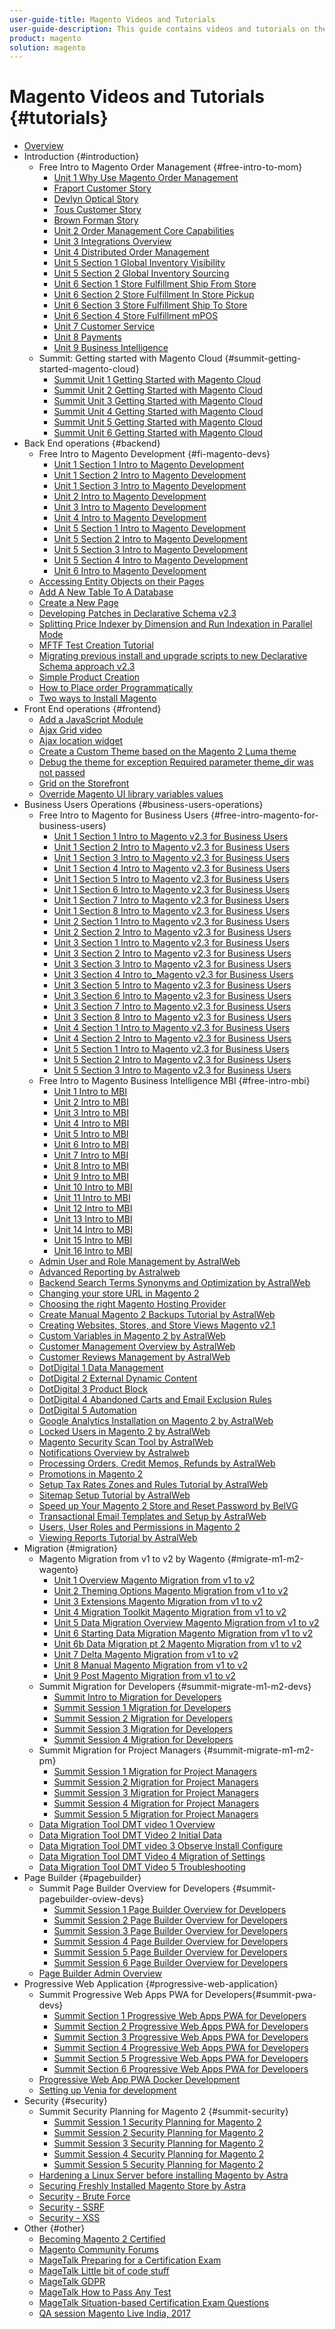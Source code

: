 ```yaml
---
user-guide-title: Magento Videos and Tutorials
user-guide-description: This guide contains videos and tutorials on the many features and capabilities of Adobe Magento Commerce.
product: magento
solution: magento
---
```


# Magento Videos and Tutorials {#tutorials}

+ [Overview](overview.md)
+ Introduction {#introduction}
  + Free Intro to Magento Order Management {#free-intro-to-mom}
    + [Unit 1 Why Use Magento Order Management](introduction/free-intro-to-mom/1-whyuseom-mom.md)
    + [Fraport Customer Story](introduction/free-intro-to-mom/1a-fraportcustomerstory-mom.md)
    + [Devlyn Optical Story](introduction/free-intro-to-mom/1b-devlynopticalcustomerstory-mom.md)
    + [Tous Customer Story](introduction/free-intro-to-mom/1c-touscustomerstory-mom.md)
    + [Brown Forman Story](introduction/free-intro-to-mom/1d-brownformancustomerstory-mom.md)
    + [Unit 2 Order Management Core Capabilities](introduction/free-intro-to-mom/2-corecapabilities-mom.md)
    + [Unit 3 Integrations Overview](introduction/free-intro-to-mom/3-integrationsmom.md)
    + [Unit 4 Distributed Order Management](introduction/free-intro-to-mom/4-dom-mom.md)
    + [Unit 5 Section 1 Global Inventory Visibility](introduction/free-intro-to-mom/5-globalinventorysisibility-mom.md)
    + [Unit 5 Section 2 Global Inventory Sourcing](introduction/free-intro-to-mom/5b-globalinventorysourcing-mom.md)
    + [Unit 6 Section 1 Store Fulfillment Ship From Store](introduction/free-intro-to-mom/6a-fulfillment-sfs-mom.md)
    + [Unit 6 Section 2 Store Fulfillment In Store Pickup](introduction/free-intro-to-mom/6b-fulfillment-ispu-mom.md)
    + [Unit 6 Section 3 Store Fulfillment Ship To Store](introduction/free-intro-to-mom/6c-fulfillment-sts-mom.md)
    + [Unit 6 Section 4 Store Fulfillment mPOS](introduction/free-intro-to-mom/6d-fulfillment-mpos-mom.md)
    + [Unit 7 Customer Service](introduction/free-intro-to-mom/7-customerservice-mom.md)
    + [Unit 8 Payments](introduction/free-intro-to-mom/8-payments-mom.md)
    + [Unit 9 Business Intelligence](introduction/free-intro-to-mom/9-bi-mom.md)
  + Summit: Getting started with Magento Cloud {#summit-getting-started-magento-cloud}
    + [Summit Unit 1 Getting Started with Magento Cloud](introduction/summit-getting-started-magento-cloud/summit-unit1-cloud.md)
    + [Summit Unit 2 Getting Started with Magento Cloud](introduction/summit-getting-started-magento-cloud/summit-unit2-cloud.md)
    + [Summit Unit 3 Getting Started with Magento Cloud](introduction/summit-getting-started-magento-cloud/summit-unit3-cloud.md)
    + [Summit Unit 4 Getting Started with Magento Cloud](introduction/summit-getting-started-magento-cloud/summit-unit4-cloud.md)
    + [Summit Unit 5 Getting Started with Magento Cloud](introduction/summit-getting-started-magento-cloud/summit-unit5-cloud.md)
    + [Summit Unit 6 Getting Started with Magento Cloud](introduction/summit-getting-started-magento-cloud/summit-unit6-cloud.md)  
+ Back End operations {#backend}
  + Free Intro to Magento Development {#fi-magento-devs}
    + [Unit 1 Section 1 Intro to Magento Development](backend/fi-magento-devs/1-1-fi-dev231.md)
    + [Unit 1 Section 2 Intro to Magento Development](backend/fi-magento-devs/1-2-fi-dev231.md)
    + [Unit 1 Section 3 Intro to Magento Development](backend/fi-magento-devs/1-3-fi-dev231.md)
    + [Unit 2 Intro to Magento Development](backend/fi-magento-devs/2-fi-dev231.md)
    + [Unit 3 Intro to Magento Development](backend/fi-magento-devs/3-fi-dev231.md)
    + [Unit 4 Intro to Magento Development](backend/fi-magento-devs/4-fi-dev231.md)
    + [Unit 5 Section 1 Intro to Magento Development](backend/fi-magento-devs/5-1-fi-dev231.md)
    + [Unit 5 Section 2 Intro to Magento Development](backend/fi-magento-devs/5-2-fi-dev231.md)
    + [Unit 5 Section 3 Intro to Magento Development](backend/fi-magento-devs/5-3-fi-dev231.md)
    + [Unit 5 Section 4 Intro to Magento Development](backend/fi-magento-devs/5-4-fi-dev231.md)
    + [Unit 6 Intro to Magento Development](backend/fi-magento-devs/6-fi-dev231.md)
  + [Accessing Entity Objects on their Pages](backend/accessing-entity-objects.md)  
  + [Add A New Table To A Database](backend/add-new-table.md)
  + [Create a New Page](backend/create-new-page.md)
  + [Developing Patches in Declarative Schema v2.3](backend/developing-patches-declarative-schema.md)
  + [Splitting Price Indexer by Dimension and Run Indexation in Parallel Mode](backend/indexers.md)
  + [MFTF Test Creation Tutorial](backend/mftf-test-creation.md)
  + [Migrating previous install and upgrade scripts to new Declarative Schema approach v2.3](backend/new-declarative-schema-approach-v2-3.md)
  + [Simple Product Creation](backend/simple-product-creation-v2.md)
  + [How to Place order Programmatically](backend/place-order-programmatically.md)
  + [Two ways to Install Magento](backend/two-ways-install-magento.md)
+ Front End operations {#frontend}
  + [Add a JavaScript Module](frontend/add-a-java-script-module.md)
  + [Ajax Grid video](frontend/ajax-grid-video.md)
  + [Ajax location widget](frontend/ajax-location-widget.md)
  + [Create a Custom Theme based on the Magento 2 Luma theme](frontend/custom-theme-from-luma-theme.md)
  + [Debug the theme for exception Required parameter theme_dir was not passed](frontend/debug-theme.md)
  + [Grid on the Storefront](frontend/grid-on-the-storefront.md)
  + [Override Magento UI library variables values](frontend/override-ui-library-variables.md)
+ Business Users Operations {#business-users-operations}
  + Free Intro to Magento for Business Users {#free-intro-magento-for-business-users}
    + [Unit 1 Section 1 Intro to Magento v2.3 for Business Users](business-users-operations/free-intro-magento-for-business-users/1-1-introduction-fim2-3-biz-users.md)
    + [Unit 1 Section 2 Intro to Magento v2.3 for Business Users](business-users-operations/free-intro-magento-for-business-users/1-2-menu-oview-fim2-3-biz-users.md)
    + [Unit 1 Section 3 Intro to Magento v2.3 for Business Users](business-users-operations/free-intro-magento-for-business-users/1-3-data-grids-fim2-3-biz-users.md)
    + [Unit 1 Section 4 Intro to Magento v2.3 for Business Users](business-users-operations/free-intro-magento-for-business-users/1-4-appsscopes-sites-stores-fim2-3-biz-users.md)
    + [Unit 1 Section 5 Intro to Magento v2.3 for Business Users](business-users-operations/free-intro-magento-for-business-users/1-5-storeviews-cache-fim2-3-biz-users.md)
    + [Unit 1 Section 6 Intro to Magento v2.3 for Business Users](business-users-operations/free-intro-magento-for-business-users/1-6-users-and-roles-fim2-3-biz-users.md)
    + [Unit 1 Section 7 Intro to Magento v2.3 for Business Users](business-users-operations/free-intro-magento-for-business-users/1-7-role-scopes-fim2-3-biz-users.md)
    + [Unit 1 Section 8 Intro to Magento v2.3 for Business Users](business-users-operations/free-intro-magento-for-business-users/1-8-biz-settings-fim2-3-biz-users.md)
    + [Unit 2 Section 1 Intro to Magento v2.3 for Business Users](business-users-operations/free-intro-magento-for-business-users/2-1-creating-categories-fim2-3-biz-users.md)
    + [Unit 2 Section 2 Intro to Magento v2.3 for Business Users](business-users-operations/free-intro-magento-for-business-users/2-2-catlandpgappearance-fim2-3-biz-users.md)
    + [Unit 3 Section 1 Intro to Magento v2.3 for Business Users](business-users-operations/free-intro-magento-for-business-users/3-1-product-types-and-options-fim2-3-biz-users.md)
    + [Unit 3 Section 2 Intro to Magento v2.3 for Business Users](business-users-operations/free-intro-magento-for-business-users/3-2-product-options-and-settings-fim2-3-biz-users.md)
    + [Unit 3 Section 3 Intro to Magento v2.3 for Business Users](business-users-operations/free-intro-magento-for-business-users/3-3-product-attributes-fim2-3-biz-users.md)
    + [Unit 3 Section 4 Intro to_Magento v2.3 for Business Users](business-users-operations/free-intro-magento-for-business-users/3-4-product-attribute-sets-fim2-3-biz-users.md)
    + [Unit 3 Section 5 Intro to Magento v2.3 for Business Users](business-users-operations/free-intro-magento-for-business-users/3-5-simple-product-creation-fim2-3-biz-users.md)
    + [Unit 3 Section 6 Intro to Magento v2.3 for Business Users](business-users-operations/free-intro-magento-for-business-users/3-6-configurable-attributes-fim2-3-biz-users.md)
    + [Unit 3 Section 7 Intro to Magento v2.3 for Business Users](business-users-operations/free-intro-magento-for-business-users/3-7-import-export-products-fim2-3-biz-users.md)
    + [Unit 3 Section 8 Intro to Magento v2.3 for Business Users](business-users-operations/free-intro-magento-for-business-users/3-8-gift-cards-fim2-3-biz-users.md)
    + [Unit 4 Section 1 Intro to Magento v2.3 for Business Users](business-users-operations/free-intro-magento-for-business-users/4-1-using-layered-navigation-fim2-3-biz-users.md)
    + [Unit 4 Section 2 Intro to Magento v2.3 for Business Users](business-users-operations/free-intro-magento-for-business-users/4-2-arrange-prods-in-cat-fim2-3-biz-users.md)
    + [Unit 5 Section 1 Intro to Magento v2.3 for Business Users](business-users-operations/free-intro-magento-for-business-users/5-1-customer-experience-fim2-3-biz-users.md)
    + [Unit 5 Section 2 Intro to Magento v2.3 for Business Users](business-users-operations/free-intro-magento-for-business-users/5-2-customer-mgmt-fim2-3-biz-users.md)
    + [Unit 5 Section 3 Intro to Magento v2.3 for Business Users](business-users-operations/free-intro-magento-for-business-users/5-3-store-communications-fim2-3-biz-users.md)
  + Free Intro to Magento Business Intelligence MBI {#free-intro-mbi}
    + [Unit 1 Intro to MBI](business-users-operations/free-intro-mbi/1-intro-fi-mbi-2-2.md)
    + [Unit 2 Intro to MBI](business-users-operations/free-intro-mbi/2-overview-fi-mbi-2-2.md)
    + [Unit 3 Intro to MBI](business-users-operations/free-intro-mbi/3-show-visual-report-builder-fi-mbi-2-2.md)
    + [Unit 4 Intro to MBI](business-users-operations/free-intro-mbi/4-options-to-build-reports-fi-mbi-2-2.md)
    + [Unit 5 Intro to MBI](business-users-operations/free-intro-mbi/5-dashboard-visualization-layer-fi-mbi-2-2.md)
    + [Unit 6 Intro to MBI](business-users-operations/free-intro-mbi/6-sharing-results-exporting-data-fi-mbi-2-2.md)
    + [Unit 7 Intro to MBI](business-users-operations/free-intro-mbi/7-data-warehousing-fi-mbi-2-2.md)
    + [Unit 8 Intro to MBI](business-users-operations/free-intro-mbi/8-product-tiers-fi-mbi-2-2.md)
    + [Unit 9 Intro to MBI](business-users-operations/free-intro-mbi/9-executive-overview-dashboard-mbi.md)
    + [Unit 10 Intro to MBI](business-users-operations/free-intro-mbi/10-standard-use-cases-fi-mbi-2-2.md)
    + [Unit 11 Intro to MBI](business-users-operations/free-intro-mbi/11-category-analysis-fi-mbi-2-2.md)
    + [Unit 12 Intro to MBI](business-users-operations/free-intro-mbi/12-edited-orders-products-ga-dashboards-mbi.md)
    + [Unit 13 Intro to MBI](business-users-operations/free-intro-mbi/13-customer-focused-dashboards-mbi.md)
    + [Unit 14 Intro to MBI](business-users-operations/free-intro-mbi/14-roi-fi-mbi-2-2.md)
    + [Unit 15 Intro to MBI](business-users-operations/free-intro-mbi/15-customer-success-fi-mbi-2-2.md)
    + [Unit 16 Intro to MBI](business-users-operations/free-intro-mbi/16-support-fi-mbi-2-2.md)
  + [Admin User and Role Management by AstralWeb](business-users-operations/manage-admin-users-roles-astralweb.md)
  + [Advanced Reporting by Astralweb](business-users-operations/advanced-reporting-astralweb.md)
  + [Backend Search Terms Synonyms and Optimization by AstralWeb](business-users-operations/backend-search-terms-synonyms-optimization-astralweb.md)
  + [Changing your store URL in Magento 2](business-users-operations/change-store-url-magento.md)
  + [Choosing the right Magento Hosting Provider](business-users-operations/choose-magento-hosting-provider.md)
  + [Create Manual Magento 2 Backups Tutorial by AstralWeb](business-users-operations/create-manual-magento2-backups-astralweb.md)
  + [Creating Websites, Stores, and Store Views Magento v2.1](business-users-operations/creating-websites-stores-and-store-views-v2-1.md)
  + [Custom Variables in Magento 2 by AstralWeb](business-users-operations/custom-variables-in-magento2-astralweb.md)
  + [Customer Management Overview by AstralWeb](business-users-operations/overview-customer-management-astralweb.md)
  + [Customer Reviews Management by AstralWeb](business-users-operations/manage-customer-reviews-astralweb.md)  
  + [DotDigital 1 Data Management](business-users-operations/dotdigital-data-management.md)
  + [DotDigital 2 External Dynamic Content](business-users-operations/dotdigital-external-dynamic-content.md)
  + [DotDigital 3 Product Block](business-users-operations/dotdigital-product-block.md)
  + [DotDigital 4 Abandoned Carts and Email Exclusion Rules](business-users-operations/dotdigital-abandoned-carts-email-exclusion.md)
  + [DotDigital 5 Automation](business-users-operations/dotdigital-automation.md)
  + [Google Analytics Installation on Magento 2 by AstralWeb](business-users-operations/install-google-analytics-astralweb.md)
  + [Locked Users in Magento 2 by AstralWeb](business-users-operations/locked-users-astralweb.md)
  + [Magento Security Scan Tool by AstralWeb](business-users-operations/intro-magento-security-scan-tool-astralweb.md)
  + [Notifications Overview by Astralweb](business-users-operations/notifications-overview-astralweb.md)
  + [Processing Orders, Credit Memos, Refunds by AstralWeb](business-users-operations/process-orders-credit-memos-refunds-astralweb.md)
  + [Promotions in Magento 2](business-users-operations/promotions.md)
  + [Setup Tax Rates Zones and Rules Tutorial by AstralWeb](business-users-operations/setup-tax-rates-zones-rules-astralweb.md)
  + [Sitemap Setup Tutorial by AstralWeb](business-users-operations/sitemap-setup-astralweb.md)  
  + [Speed up Your Magento 2 Store and Reset Password by BelVG](business-users-operations/belvg-speed-up-reset-admin-password.md)
  + [Transactional Email Templates and Setup by AstralWeb](business-users-operations/transactional-email-templates-setup-astralweb.md)
  + [Users, User Roles and Permissions in Magento 2](business-users-operations/users-user-roles-permissions.md)  
  + [Viewing Reports Tutorial by AstralWeb](business-users-operations/viewing-reports-tutorial-astralweb.md)
+ Migration {#migration}
  + Magento Migration from v1 to v2 by Wagento {#migrate-m1-m2-wagento}
    + [Unit 1 Overview Magento Migration from v1 to v2](migration/migrate-m1-m2-wagento/1-migrate-m1-m2.md)
    + [Unit 2 Theming Options Magento Migration from v1 to v2](migration/migrate-m1-m2-wagento/2-migrate-m1-m2.md)
    + [Unit 3 Extensions Magento Migration from v1 to v2](migration/migrate-m1-m2-wagento/3-migrate-m1-m2.md)
    + [Unit 4 Migration Toolkit Magento Migration from v1 to v2](migration/migrate-m1-m2-wagento/4-migrate-m1-m2.md)
    + [Unit 5 Data Migration Overview Magento Migration from v1 to v2](migration/migrate-m1-m2-wagento/5-migrate-m1-m2.md)
    + [Unit 6 Starting Data Migration Magento Migration from v1 to v2](migration/migrate-m1-m2-wagento/6-migrate-m1-m2.md)
    + [Unit 6b Data Migration pt 2 Magento Migration from v1 to v2](migration/migrate-m1-m2-wagento/6b-migrate-m1-m2.md)
    + [Unit 7 Delta Magento Migration from v1 to v2](migration/migrate-m1-m2-wagento/7-migrate-m1-m2.md)
    + [Unit 8 Manual Magento Migration from v1 to v2](migration/migrate-m1-m2-wagento/8-migrate-m1-m2.md)
    + [Unit 9 Post Magento Migration from v1 to v2](migration/migrate-m1-m2-wagento/9-migrate-m1-m2.md)
  + Summit Migration for Developers {#summit-migrate-m1-m2-devs}
    + [Summit Intro to Migration for Developers](migration/summit-migrate-m1-m2-devs/0-summit-migrate-m1-m2-devs.md)
    + [Summit Session 1 Migration for Developers](migration/summit-migrate-m1-m2-devs/1-summit-migrate-m1-m2-devs.md)
    + [Summit Session 2 Migration for Developers](migration/summit-migrate-m1-m2-devs/2-summit-migrate-m1-m2-devs.md)
    + [Summit Session 3 Migration for Developers](migration/summit-migrate-m1-m2-devs/3-summit-migrate-m1-m2-devs.md)
    + [Summit Session 4 Migration for Developers](migration/summit-migrate-m1-m2-devs/4-summit-migrate-m1-m2-devs.md)
  + Summit Migration for Project Managers {#summit-migrate-m1-m2-pm}
    + [Summit Session 1 Migration for Project Managers](migration/summit-migrate-m1-m2-pm/1-summit-migrate-m1-m2-pm.md)
    + [Summit Session 2 Migration for Project Managers](migration/summit-migrate-m1-m2-pm/2-summit-migrate-m1-m2-pm.md)
    + [Summit Session 3 Migration for Project Managers](migration/summit-migrate-m1-m2-pm/3-summit-migrate-m1-m2-pm.md)
    + [Summit Session 4 Migration for Project Managers](migration/summit-migrate-m1-m2-pm/4-summit-migrate-m1-m2-pm.md)
    + [Summit Session 5 Migration for Project Managers](migration/summit-migrate-m1-m2-pm/5-summit-migrate-m1-m2-pm.md)
  + [Data Migration Tool DMT video 1 Overview](migration/dmt-1-overview.md)
  + [Data Migration Tool DMT Video 2 Initial Data](migration/dmt-2-initial-data.md)
  + [Data Migration Tool DMT video 3 Observe Install Configure](migration/dmt-3-observe-install-configure.md)
  + [Data Migration Tool DMT Video 4 Migration of Settings](migration/dmt-4-settings.md)
  + [Data Migration Tool DMT Video 5 Troubleshooting](migration/dmt-5-troubleshooting.md)
+ Page Builder {#pagebuilder}
  + Summit Page Builder Overview for Developers {#summit-pagebuilder-oview-devs}
    + [Summit Session 1 Page Builder Overview for Developers](pagebuilder/summit-pagebuilder-oview-devs/1-pagebuilder-summit.md)
    + [Summit Session 2 Page Builder Overview for Developers](pagebuilder/summit-pagebuilder-oview-devs/2-pagebuilder-summit.md)
    + [Summit Session 3 Page Builder Overview for Developers](pagebuilder/summit-pagebuilder-oview-devs/3-pagebuilder-summit.md)
    + [Summit Session 4 Page Builder Overview for Developers](pagebuilder/summit-pagebuilder-oview-devs/4-pagebuilder-summit.md)
    + [Summit Session 5 Page Builder Overview for Developers](pagebuilder/summit-pagebuilder-oview-devs/5-pagebuilder-summit.md)
    + [Summit Session 6 Page Builder Overview for Developers](pagebuilder/summit-pagebuilder-oview-devs/6-pagebuilder-summit.md)
  + [Page Builder Admin Overview](pagebuilder/pagebuilder-admin-overview.md)
+ Progressive Web Application {#progressive-web-application}
  + Summit Progressive Web Apps PWA for Developers{#summit-pwa-devs}
    + [Summit Section 1 Progressive Web Apps PWA for Developers](progressive-web-application/summit-pwa-devs/1-summit-pwa-devs.md)
    + [Summit Section 2 Progressive Web Apps PWA for Developers](progressive-web-application/summit-pwa-devs/2-summit-pwa-devs.md)
    + [Summit Section 3 Progressive Web Apps PWA for Developers](progressive-web-application/summit-pwa-devs/3-summit-pwa-devs.md)
    + [Summit Section 4 Progressive Web Apps PWA for Developers](progressive-web-application/summit-pwa-devs/4-summit-pwa-devs.md)
    + [Summit Section 5 Progressive Web Apps PWA for Developers](progressive-web-application/summit-pwa-devs/5-summit-pwa-devs.md)
    + [Summit Section 6 Progressive Web Apps PWA for Developers](progressive-web-application/summit-pwa-devs/6-summit-pwa-devs.md)
  + [Progressive Web App PWA Docker Development](progressive-web-application/pwa-docker-dev.md)
  + [Setting up Venia for development](progressive-web-application/venia.md)
+ Security {#security}
  + Summit Security Planning for Magento 2 {#summit-security}
    + [Summit Session 1 Security Planning for Magento 2](security/summit-security/1-summit-security.md)
    + [Summit Session 2 Security Planning for Magento 2](security/summit-security/2-summit-security.md)
    + [Summit Session 3 Security Planning for Magento 2](security/summit-security/3-summit-security.md)
    + [Summit Session 4 Security Planning for Magento 2](security/summit-security/4-summit-security.md)
    + [Summit Session 5 Security Planning for Magento 2](security/summit-security/5-summit-security.md)
  + [Hardening a Linux Server before installing Magento by Astra](security/hardening-linux-server-premagento-astra.md)
  + [Securing Freshly Installed Magento Store by Astra](security/security-newmagentoinsall-astra.md)  
  + [Security - Brute Force](security/security-bruteforce.md)
  + [Security - SSRF](security/security-ssrf.md)
  + [Security - XSS](security/security-xss.md)
+ Other {#other}
  + [Becoming Magento 2 Certified](other/becoming-magento-2-certified.md)
  + [Magento Community Forums](other/magento-community-forums.md)
  + [MageTalk Preparing for a Certification Exam](other/magetalk-certprep.md)
  + [MageTalk Little bit of code stuff](other/magetalk-code.md)
  + [MageTalk GDPR](other/magetalk-gdpr.md)
  + [MageTalk How to Pass Any Test](other/magetalk-pass-any-test.md)
  + [MageTalk Situation-based Certification Exam Questions](other/magetalk-situationbasedquestions.md)
  + [QA session Magento Live India, 2017](other/qa-magento-live-india-2017.md)
  